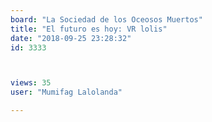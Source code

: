 ```yaml
---
board: "La Sociedad de los Oceosos Muertos"
title: "El futuro es hoy: VR lolis"
date: "2018-09-25 23:28:32"
id: 3333



views: 35
user: "Mumifag Lalolanda"

---
```

